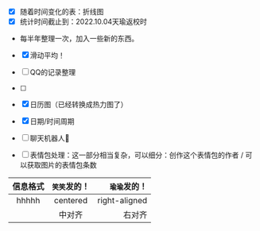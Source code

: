 - [x]  随着时间变化的表：折线图
- [x] 统计时间截止到：2022.10.04天瑜返校时
- 每半年整理一次，加入一些新的东西。
- [x] 滑动平均！
- [ ] QQ的记录整理
- [ ] 
-  [x] 日历图（已经转换成热力图了）
-  [x] 日期/时间周期
-  [ ] 聊天机器人🌟 
-  [ ] 表情包处理：这一部分相当复杂，可以细分：创作这个表情包的作者 / 可以获取图片的表情包条数


| 信息格式  | `笑笑`发的！ |  `瑜瑜`发的！ |
| :-------------: | :----------: | ------------: |
| hhhhh |   centered   | right-aligned |
|      |    中对齐     |         右对齐 |


